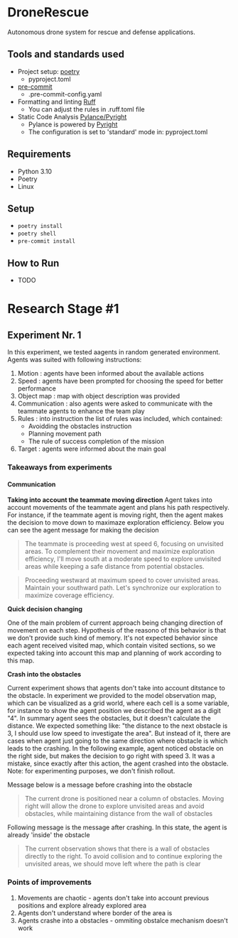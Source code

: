 # DroneRescue
Autonomous drone system for rescue and defense applications.

## Tools and standards used

- Project setup: [poetry](https://python-poetry.org/)
  - pyproject.toml
- [pre-commit](https://pre-commit.com/)
  - .pre-commit-config.yaml
- Formatting and linting [Ruff](https://github.com/astral-sh/ruff)
  - You can adjust the rules in .ruff.toml file
- Static Code Analysis [Pylance/Pyright](https://marketplace.visualstudio.com/items?itemName=ms-python.vscode-pylance)
  - Pylance is powered by [Pyright](https://github.com/microsoft/pyright/tree/main)
  - The configuration is set to 'standard' mode in: pyproject.toml
 
## Requirements

- Python 3.10
- Poetry
- Linux

## Setup

- `poetry install`
- `poetry shell`
- `pre-commit install`

## How to Run
- TODO


# Research Stage #1

## Experiment Nr. 1
In this experiment, we tested aagents in random generated environment. Agents was suited with following instructions:
1. Motion : agents have been informed about the available actions
2. Speed : agents have been prompted for choosing the speed for better performance
3. Object map : map with object description was provided
4. Communication : also agents were asked to communicate with the teammate agents to enhance the team play
5. Rules : into instruction the list of rules was included, which contained:
   - Avoidding the obstacles instruction
   - Planning movement path
   - The rule of success completion of the mission
7. Target : agents were informed about the main goal

### Takeaways from experiments

#### Communication

**Taking into account the teammate moving direction**
Agent takes into account movements of the teammate agent and plans his path respectively. For instance, if the teammate agent is moving right, then the agent makes the decision to move down to maximaze exploration efficiency. Below you can see the agent message for making the decision 

> The teammate is proceeding west at speed 6, focusing on unvisited areas. To complement their movement and maximize exploration efficiency, I'll move south at a moderate speed to explore unvisited areas while keeping a safe distance from potential obstacles.

> Proceeding westward at maximum speed to cover unvisited areas. Maintain your southward path. Let's synchronize our exploration to maximize coverage efficiency.

**Quick decision changing**

One of the main problem of current approach being changing direction of movement on each step. Hypothesis of the reasono of this behavior is that we don't provide such kind of memory. It's not expected behavior since each agent received visited map, which contain visited sections, so we expected taking into account this map and planning of work according to this map.

**Crash into the obstacles**

Current experiment shows that agents don't take into account ditstance to the obstacle. In experiment we provided to the model observation map, which can be visualized as a grid world, where each cell is a some variable, for instance to show the agent position we described the agent as a digit "4". In summary agent sees the obstacles, but it doesn't calculate the distance. We expected something like: "the distance to the next obstacle is 3, I should use low speed to investigate the area". But instead of it, there are cases when agent just going to the same direction where obstacle is which leads to the crashing. 
In the following example, agent noticed obstacle on the right side, but makes the decision to go right with speed 3. It was a mistake, since exactly after this action, the agent crashed into the obstacle. Note: for experimenting purposes, we don't finish rollout.

Message below is a message before crashing into the obstacle

> The current drone is positioned near a column of obstacles. Moving right will allow the drone to explore unvisited areas and avoid obstacles, while maintaining distance from the wall of obstacles

Following message is the message after crashing. In this state, the agent is already 'inside' the obstacle

> The current observation shows that there is a wall of obstacles directly to the right. To avoid collision and to continue exploring the unvisited areas, we should move left where the path is clear

### Points of improvements
1. Movements are chaotic - agents don't take into account previous positions and explore already explored area
2. Agents don't understand where border of the area is
3. Agents crashe into a obstacles - ommiting obstalce mechanism doesn't work

